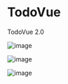 # TodoVue
TodoVue 2.0

![image](https://github.com/GianmarcoP93/TodoVue/assets/129062936/b8172093-f2f7-4b96-913f-0dbf692e16e2)


![image](https://github.com/GianmarcoP93/TodoVue/assets/129062936/6846792f-82f1-4a44-8844-0984406df5f8)

![image](https://github.com/GianmarcoP93/TodoVue/assets/129062936/72f94208-0ae9-4deb-a22d-d0fcde5c4147)
